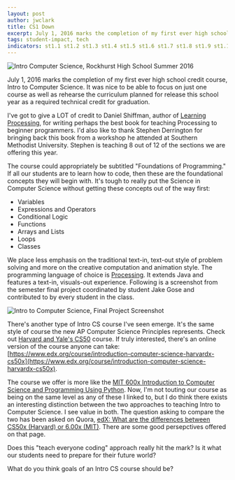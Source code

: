 ```yaml
---
layout: post
author: jwclark
title: CS1 Down
excerpt: July 1, 2016 marks the completion of my first ever high school credit course, Intro to Computer Science. It was nice to be able to focus on just one course as well as rehearse the curriculum planned for release this school year as a required technical credit for graduation.
tags: student-impact, tech
indicators: st1.1 st1.2 st1.3 st1.4 st1.5 st1.6 st1.7 st1.8 st1.9 st1.10
---
```

<div class="flex-wrapper">
  <img src="{{site.baseurl}}/img/cs1.jpg" alt="Intro Computer Science, Rockhurst High School Summer 2016">
</div>

July 1, 2016 marks the completion of my first ever high school credit course, Intro to Computer Science. It was nice to be able to focus on just one course as well as rehearse the curriculum planned for release this school year as a required technical credit for graduation.

I've got to give a LOT of credit to Daniel Shiffman, author of [Learning Processing](http://learningprocessing.com/), for writing perhaps the best book for teaching Processing to beginner programmers. I'd also like to thank Stephen Derrington for bringing back this book from a workshop he attended at Southern Methodist University. Stephen is teaching 8 out of 12 of the sections we are offering this year.

The course could appropriately be subtitled "Foundations of Programming." If all our students are to learn how to code, then these are the foundational concepts they will begin with. It's tough to really put the Science in Computer Science without getting these concepts out of the way first:

- Variables
- Expressions and Operators
- Conditional Logic
- Functions
- Arrays and Lists
- Loops
- Classes

We place less emphasis on the traditional text-in, text-out style of problem solving and more on the creative computation and animation style. The programming language of choice is [Processing](https://processing.org/). It extends Java and features a text-in, visuals-out experience. Following is a screenshot from the semester final project coordinated by student Jake Gose and contributed to by every student in the class.

<div class="flex-wrapper">
  <img src="{{site.baseurl}}/img/aquarium.png" alt="Intro to Computer Science, Final Project Screenshot">
</div>

There's another type of Intro CS course I've seen emerge. It's the same style of course the new AP Computer Science Principles represents. Check out [Harvard and Yale's CS50](https://cs50.harvard.edu/) course. If truly interested, there's an online version of the course anyone can take: [https://www.edx.org/course/introduction-computer-science-harvardx-cs50x](https://www.edx.org/course/introduction-computer-science-harvardx-cs50x).

The course we offer is more like the [MIT 600x Introduction to Computer Science and Programming Using Python](https://www.edx.org/course/introduction-computer-science-mitx-6-00-1x-8). Now, I'm not touting our course as being on the same level as any of these I linked to, but I do think there exists an interesting distinction between the two approaches to teaching Intro to Computer Science. I see value in both. The question asking to compare the two has been asked on Quora, [edX: What are the differences between CS50x (Harvard) or 6.00x (MIT)](https://www.quora.com/edX-What-are-the-differences-between-CS50x-Harvard-or-6-00x-MIT). There are some good persepctives offered on that page.

Does this "teach everyone coding" approach really hit the mark? Is it what our students need to prepare for their future world?

What do you think goals of an Intro CS course should be?





